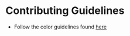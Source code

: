 # Contributing Guidelines

- Follow the color guidelines found [here](https://docs.google.com/document/d/1q1lQ2DzORi8VF5o_S0a118264tB80DY_3bv5Z_k1wVk/edit?usp=sharing)
